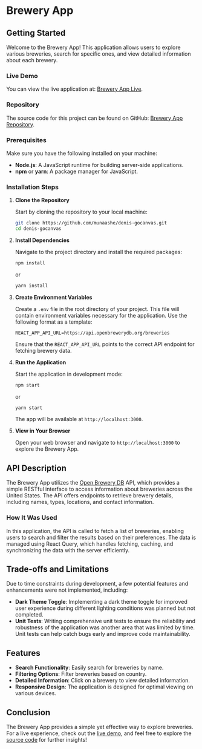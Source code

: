 # Brewery App

## Getting Started

Welcome to the Brewery App! This application allows users to explore various breweries, search for specific ones, and view detailed information about each brewery.

### Live Demo

You can view the live application at: [Brewery App Live](https://denis-gocanvas.vercel.app/).

### Repository

The source code for this project can be found on GitHub: [Brewery App Repository](https://github.com/munaashe/denis-gocanvas.git).

### Prerequisites

Make sure you have the following installed on your machine:

- **Node.js**: A JavaScript runtime for building server-side applications.
- **npm** or **yarn**: A package manager for JavaScript.

### Installation Steps

1. **Clone the Repository**

   Start by cloning the repository to your local machine:

   ```bash
   git clone https://github.com/munaashe/denis-gocanvas.git
   cd denis-gocanvas
   ```

2. **Install Dependencies**

   Navigate to the project directory and install the required packages:

   ```bash
   npm install
   ```

   or

   ```bash
   yarn install
   ```

3. **Create Environment Variables**

   Create a `.env` file in the root directory of your project. This file will contain environment variables necessary for the application. Use the following format as a template:

   ```plaintext
   REACT_APP_API_URL=https://api.openbrewerydb.org/breweries
   ```

   Ensure that the `REACT_APP_API_URL` points to the correct API endpoint for fetching brewery data.

4. **Run the Application**

   Start the application in development mode:

   ```bash
   npm start
   ```

   or

   ```bash
   yarn start
   ```

   The app will be available at `http://localhost:3000`.

5. **View in Your Browser**

   Open your web browser and navigate to `http://localhost:3000` to explore the Brewery App.

## API Description

The Brewery App utilizes the [Open Brewery DB](https://www.openbrewerydb.org/) API, which provides a simple RESTful interface to access information about breweries across the United States. The API offers endpoints to retrieve brewery details, including names, types, locations, and contact information.

### How It Was Used

In this application, the API is called to fetch a list of breweries, enabling users to search and filter the results based on their preferences. The data is managed using React Query, which handles fetching, caching, and synchronizing the data with the server efficiently.

## Trade-offs and Limitations

Due to time constraints during development, a few potential features and enhancements were not implemented, including:

- **Dark Theme Toggle**: Implementing a dark theme toggle for improved user experience during different lighting conditions was planned but not completed.
- **Unit Tests**: Writing comprehensive unit tests to ensure the reliability and robustness of the application was another area that was limited by time. Unit tests can help catch bugs early and improve code maintainability.

## Features

- **Search Functionality**: Easily search for breweries by name.
- **Filtering Options**: Filter breweries based on country.
- **Detailed Information**: Click on a brewery to view detailed information.
- **Responsive Design**: The application is designed for optimal viewing on various devices.

## Conclusion

The Brewery App provides a simple yet effective way to explore breweries. For a live experience, check out the [live demo](https://denis-gocanvas.vercel.app/), and feel free to explore the [source code](https://github.com/munaashe/denis-gocanvas.git) for further insights!